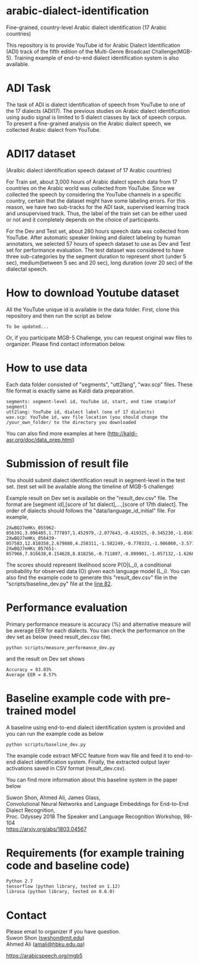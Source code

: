 # arabic-dialect-identification
Fine-grained, country-level Arabic dialect identification (17 Arabic countries)

This repository is to provide YouTube id for Arabic Dialect Identification (ADI) track of the fifth edition of the Multi-Genre Broadcast Challenge(MGB-5). Training example of end-to-end dialect identification system is also available.

# ADI Task 
The task of ADI is dialect identification of speech from YouTube to one of the 17 dialects (ADI17). 
The previous studies on Arabic dialect identification using audio signal is limited to 5 dialect classes by lack of speech corpus. 
To present a fine-grained analysis on the Arabic dialect speech, we collected Arabic dialect from YouTube.

# ADI17 dataset 
(Araibic dialect identification speech dataset of 17 Arabic countries) 

For Train set, about 3,000 hours of Arabic dialect speech data from 17 countries on the Arabic world was collected from YouTube. Since we collected the speech by considering the YouTube channels in a specific country, certain that the dataset might have some labeling errors. For this reason, we have two sub-tracks for the ADI task, supervised learning track and unsupervised track. Thus, the label of the train set can be either used or not and it completely depends on the choice of participants.

For the Dev and Test set, about 280 hours speech data was collected from YouTube. After automatic speaker linking and dialect labeling by human annotators, we selected 57 hours of speech dataset to use as Dev and Test set for performance evaluation. The test dataset was considered to have three sub-categories by the segment duration to represent short (under 5 sec), medium(between 5 sec and 20 sec), long duration (over 20 sec) of the dialectal speech.

# How to download Youtube dataset
All the YouTube unique id is available in the data folder.
First, clone this repository and then run the script as below

    To be updated...

Or, if you participate MGB-5 Challenge, you can request original wav files to organizer. Please find contact information below.

# How to use data
Each data folder consisted of "segments", "utt2lang", "wav.scp" files. These file format is exactly same as Kaldi data preparation.

    segments: segment-level id, YouTube id, start, end time stamp(of segment)
    utt2lang: YouTube id, dialect label (one of 17 dialects)
    wav.scp: YouTube id, wav file location (you should change the /your_own_folder/ to the directory you downloaded

You can also find more examples at here (http://kaldi-asr.org/doc/data_prep.html)

# Submission of result file
You should submit dialect identification result in segment-level in the test set. (test set will be available along the timeline of MGB-5 challenge)

Example result on Dev set is available on the "result_dev.csv" file. The format are [segment id],[score of 1st dialect],...,[score of 17th dialect]. The order of dialects should follows the "data/language_id_initial" file. For example, 

    2XwBQJ7eHKs_055962-056391,3.096405,1.777897,1.452979,-2.077643,-0.419325,-0.345230,-1.016110,-1.385472,3.511110,1.943294,-1.195900,-2.251954,-1.363119,2.556440,-1.121042,0.347785,-2.648575
    2XwBQJ7eHKs_056439-057583,12.810358,2.679880,4.258311,-1.582249,-0.770333,-1.986860,-3.571980,-0.695768,0.929641,3.286271,-0.159408,-4.281460,-3.185079,-1.564716,-0.437594,2.433181,-5.155079
    2XwBQJ7eHKs_057651-057966,7.816638,0.154628,8.818256,-0.711897,-0.899901,-1.057132,-1.626845,-3.524030,-1.554264,-2.776326,-0.864858,2.107841,-2.718826,-1.714218,2.685726,3.349209,-4.997468
    
The scores should represent likelihood score P(O|L_i), a conditional probability for observed data (O) given each language model (L_i). You can also find the example code to generate this "result_dev.csv" file in the "scripts/baseline_dev.py" file at the [line 82](https://github.com/swshon/arabic-dialect-identification/blob/3f7c61982a3f85fe4f6be06dd19b88bbb2b44cea/scripts/baseline_dev.py#L82). 

# Performance evaluation
Primary performance measure is accuracy (%) and alternative measure will be average EER for each dialects.
You can check the performance on the dev set as below (need result_dev.csv file). 
    
    python scripts/measure_performance_dev.py
and the result on Dev set shows

    Accuracy = 83.03%
    Average EER = 8.57%

# Baseline example code with pre-trained model
A baseline using end-to-end dialect identification system is provided and you can run the example code as below

    python scripts/baseline_dev.py
    
The example code extract MFCC feature from wav file and feed it to end-to-end dialect identification system. Finally, the extracted output layer activations saved in CSV format (result_dev.csv).

You can find more information about this baseline system in the paper below

Suwon Shon, Ahmed Ali, James Glass,<br />
Convolutional Neural Networks and Language Embeddings for End-to-End Dialect Recognition,<br />
Proc. Odyssey 2018 The Speaker and Language Recognition Workshop, 98-104 <br />
https://arxiv.org/abs/1803.04567<br />


# Requirements (for example training code and baseline code)
    Python 2.7
    tensorflow (python library, tested on 1.12)
    librosa (python library, tested on 0.6.0)

# Contact
Please email to organizer if you have question.<br />
Suwon Shon (swshon@mit.edu)<br />
Ahmed Ali (amali@hbku.edu.qa)

https://arabicspeech.org/mgb5 





